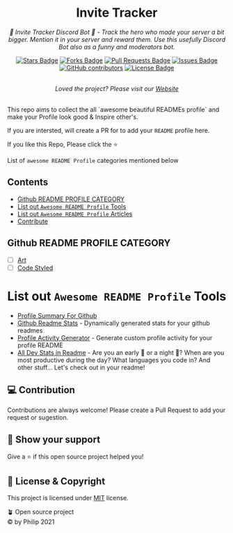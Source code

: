 <h1 align="center">Invite Tracker</h1>
<p align="center"><i>📮 Invite Tracker Discord Bot 🤖 - Track the hero who made your server a bit bigger. Mention it in your server and reward them. Use this usefully Discord Bot also as a funny and moderators bot.</i></p>
<div align="center">
  <a href="https://github.com/by-Philip/InviteTracker/stargazers"><img src="https://img.shields.io/github/stars/by-Philip/InviteTracker" alt="Stars Badge"/></a>
<a href="https://github.com/by-Philip/InviteTracker/network/members"><img src="https://img.shields.io/github/forks/by-Philip/InviteTracker" alt="Forks Badge"/></a>
<a href="https://github.com/by-Philip/InviteTracker/pulls"><img src="https://img.shields.io/github/issues-pr/by-Philip/InviteTracker" alt="Pull Requests Badge"/></a>
<a href="https://github.com/by-Philip/InviteTracker/issues"><img src="https://img.shields.io/github/issues/by-Philip/InviteTracker" alt="Issues Badge"/></a>
<a href="https://github.com/by-Philip/InviteTracker/graphs/contributors"><img alt="GitHub contributors" src="https://img.shields.io/github/contributors/by-Philip/InviteTracker?color=2b9348"></a>
<a href="https://github.com/by-Philip/InviteTracker/blob/master/LICENSE"><img src="https://img.shields.io/github/license/by-Philip/InviteTracker?color=2b9348" alt="License Badge"/></a>
</div>
<br>
<p align="center"><i>Loved the project? Please visit our <a href="https://awesome-github-readme-profile.netlify.app">Website</a></i></p>
<br>
This repo aims to collect the all `awesome beautiful READMEs profile` and make your Profile look good & Inspire other's.

If you are intersted, will create a PR for to add your `README` profile here.

If you like this Repo, Please click the :star:

List of `awesome README Profile` categories mentioned below

## Contents
  - [Github README PROFILE CATEGORY](#github-readme-profile-category)
  - [List out `Awesome README Profile` Tools](#list-out-awesome-readme-profile-tools)
  - [List out `Awesome README Profile` Articles](#list-out-awesome-readme-profile-articles)
  - [Contribute](#contribute)

## Github README PROFILE CATEGORY

- [ ] [Art](art)
- [ ] [Code Styled](code-styled)

# List out `Awesome README Profile` Tools

- [Profile Summary For Github](https://profile-summary-for-github.com/search)
- [Github Readme Stats](https://github.com/anuraghazra/github-readme-stats) - Dynamically generated stats for your github readmes
- [Profile Activity Generator](https://github.com/omidnikrah/profile-activity-generator) - Generate custom profile activity for your profile README
- [All Dev Stats in Readme](https://github.com/anmol098/waka-readme-stats) - Are you an early 🐤 or a night 🦉? When are you most productive during the day? What languages you code in? And other stuff... Let's check out in your readme!

## 💻 Contribution
Contributions are always welcome! Please create a Pull Request to add your request or sugestion.

## 🚀 Show your support
Give a ⭐️ if this open source project helped you!

## :pencil: License & Copyright
This project is licensed under [MIT](https://opensource.org/licenses/MIT) license.

🪴 Open source project\
© by Philip 2021
